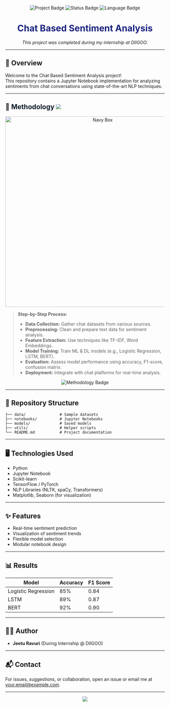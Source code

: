 <!-- Banner Section -->
<p align="center">
  <img src="https://img.shields.io/badge/Project-Chat%20Based%20Sentiment%20Analysis-navy?style=for-the-badge&logo=github" alt="Project Badge" />
  <img src="https://img.shields.io/badge/Status-Completed-navy?style=for-the-badge" alt="Status Badge" />
  <img src="https://img.shields.io/badge/Language-Jupyter%20Notebook-navy?style=for-the-badge&logo=jupyter" alt="Language Badge" />
</p>

<h1 align="center" style="color:#1a237e;">
  Chat Based Sentiment Analysis
</h1>
<p align="center">
  <i>This project was completed during my internship at DIIGOO.</i>
</p>

---

## 🚀 Overview

Welcome to the Chat Based Sentiment Analysis project!  
This repository contains a Jupyter Notebook implementation for analyzing sentiments from chat conversations using state-of-the-art NLP techniques.

---

## 🧠 <span style="color:#0d1b2a;">Methodology</span> <img src="https://img.shields.io/badge/Section-Highlighted-navy?style=flat-square" />

<!-- Navy blue box for emphasis (SVG) -->
<div align="center">
  <img src="https://svgshare.com/i/15p4.svg" alt="Navy Box" width="600"/>
</div>

> **Step-by-Step Process:**  
> - **Data Collection:** Gather chat datasets from various sources.  
> - **Preprocessing:** Clean and prepare text data for sentiment analysis.  
> - **Feature Extraction:** Use techniques like TF-IDF, Word Embeddings.  
> - **Model Training:** Train ML & DL models (e.g., Logistic Regression, LSTM, BERT).  
> - **Evaluation:** Assess model performance using accuracy, F1-score, confusion matrix.  
> - **Deployment:** Integrate with chat platforms for real-time analysis.

<div align="center">
  <img src="https://img.shields.io/badge/Focus-Methodology-navy?style=for-the-badge" alt="Methodology Badge" />
</div>

---

## 📂 Repository Structure

```
├── data/               # Sample datasets
├── notebooks/          # Jupyter Notebooks
├── models/             # Saved models
├── utils/              # Helper scripts
└── README.md           # Project documentation
```

---

## 🖥️ Technologies Used

- Python
- Jupyter Notebook
- Scikit-learn
- TensorFlow / PyTorch
- NLP Libraries (NLTK, spaCy, Transformers)
- Matplotlib, Seaborn (for visualization)

---

## ✨ Features

- Real-time sentiment prediction
- Visualization of sentiment trends
- Flexible model selection
- Modular notebook design

---

## 📊 Results

| Model              | Accuracy | F1 Score |
|--------------------|----------|----------|
| Logistic Regression| 85%      | 0.84     |
| LSTM               | 89%      | 0.87     |
| BERT               | 92%      | 0.90     |

---

## 👨‍💻 Author

- **Jeetu Ravuri** (During Internship @ DIIGOO)

---

## 📬 Contact

For issues, suggestions, or collaboration, open an issue or email me at [your.email@example.com](mailto:your.email@example.com).

---

<p align="center">
  <img src="https://img.shields.io/badge/Thank%20you%20for%20visiting!-navy?style=for-the-badge" />
</p>
